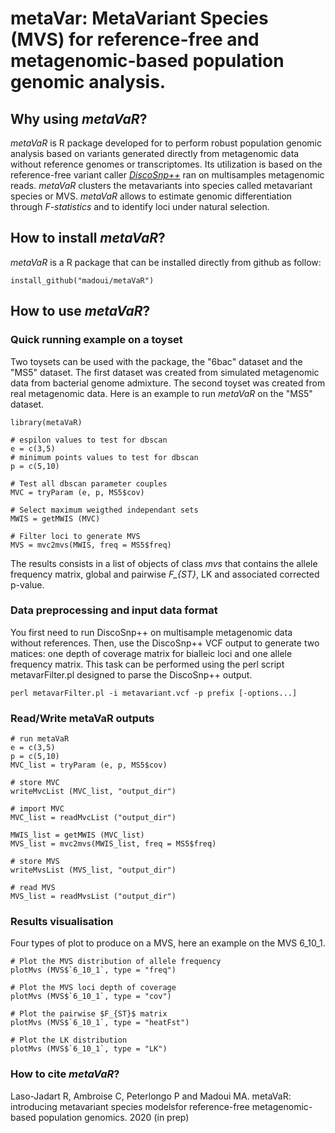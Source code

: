 # metaVar: MetaVariant Species (MVS) for reference-free and metagenomic-based population genomic analysis.
## Why using <i>metaVaR</i>?
<i>metaVaR</i> is R package developed for to perform robust population genomic analysis based on variants generated directly from metagenomic data without reference genomes or transcriptomes. Its utilization is based on the reference-free variant caller <a href="https://github.com/GATB/DiscoSnp"><i>DiscoSnp++</i></a> ran on multisamples metagenomic reads. <i>metaVaR</i> clusters the metavariants into species called metavariant species or MVS. <i>metaVaR</i> allows to estimate genomic differentiation through <i>F-statistics</i> and to identify loci under natural selection. 
## How to install <i>metaVaR</i>?
<i>metaVaR</i> is a R package that can be installed directly from github as follow:
```
install_github("madoui/metaVaR")
```
## How to use <i>metaVaR</i>?
### Quick running example on a toyset
Two toysets can be used with the package, the "6bac" dataset and the "MS5" dataset. The first dataset was created from simulated metagenomic data from bacterial genome admixture. The second toyset was created from real metagenomic data. Here is an example to run <i>metaVaR</i> on the "MS5" dataset.
```
library(metaVaR)

# espilon values to test for dbscan
e = c(3,5)
# minimum points values to test for dbscan
p = c(5,10)

# Test all dbscan parameter couples
MVC = tryParam (e, p, MS5$cov)

# Select maximum weigthed independant sets
MWIS = getMWIS (MVC)

# Filter loci to generate MVS
MVS = mvc2mvs(MWIS, freq = MS5$freq)
```
The results consists in a list of objects of class <i>mvs</i> that contains the allele frequency matrix, global and pairwise <i>F_{ST}</i>, LK and associated corrected p-value.

### Data preprocessing and input data format
You first need to run DiscoSnp++ on multisample metagenomic data without references. Then, use the DiscoSnp++ VCF output to generate two matices: one depth of coverage matrix for bialleic loci and one allele frequency matrix. This task can be performed using the perl script metavarFilter.pl designed to parse the DiscoSnp++ output.
```
perl metavarFilter.pl -i metavariant.vcf -p prefix [-options...]
```

### Read/Write metaVaR outputs
```
# run metaVaR
e = c(3,5)
p = c(5,10)
MVC_list = tryParam (e, p, MS5$cov)

# store MVC
writeMvcList (MVC_list, "output_dir")

# import MVC
MVC_list = readMvcList ("output_dir")

MWIS_list = getMWIS (MVC_list)
MVS_list = mvc2mvs(MWIS_list, freq = MS5$freq)

# store MVS
writeMvsList (MVS_list, "output_dir")

# read MVS
MVS_list = readMvsList ("output_dir")
```

### Results visualisation
Four types of plot to produce on a MVS, here an example on the MVS 6_10_1.
```
# Plot the MVS distribution of allele frequency
plotMvs (MVS$`6_10_1`, type = "freq")

# Plot the MVS loci depth of coverage
plotMvs (MVS$`6_10_1`, type = "cov")

# Plot the pairwise $F_{ST}$ matrix
plotMvs (MVS$`6_10_1`, type = "heatFst")

# Plot the LK distribution
plotMvs (MVS$`6_10_1`, type = "LK")
```

### How to cite <i>metaVaR</i>?

Laso-Jadart R, Ambroise C, Peterlongo P and Madoui MA. metaVaR: introducing metavariant species modelsfor reference-free metagenomic-based population genomics. 2020 (in prep)
